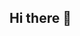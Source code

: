 ## Hi there 👋

<!--
**GAJENDRANPALANIVELRAJAN/GAJENDRANPALANIVELRAJAN** is a ✨ _special_ ✨ repository because its `README.md` (this file) appears on your GitHub profile.

Here are some ideas to get you started:

- 🔭 I’m currently Studying in M.Kumarasamy College of Engineering,Karur
- 🌱 I’m currently learning B.E Electronics and Communication Engineering
- 👯 I’m looking to collaborate on MNC Companies
- 📫 How to reach me:gaja2888@gmail.com

